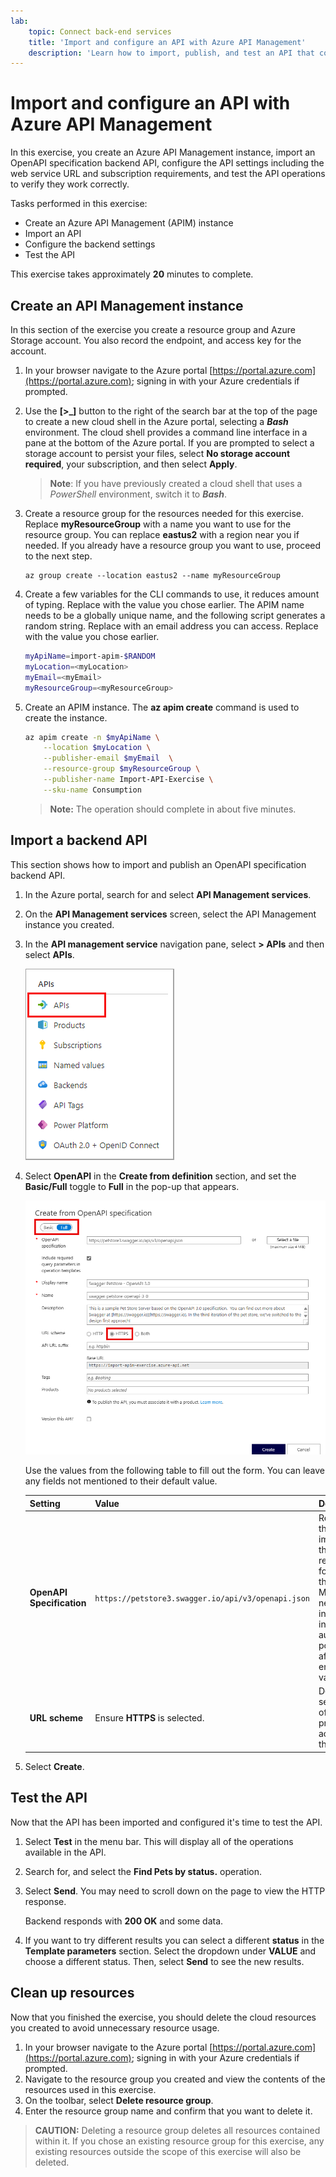 ```yaml
---
lab:
    topic: Connect back-end services
    title: 'Import and configure an API with Azure API Management'
    description: 'Learn how to import, publish, and test an API that conforms to the OpenAPI specification.'
---
```


# Import and configure an API with Azure API Management

In this exercise, you create an Azure API Management instance, import an OpenAPI specification backend API, configure the API settings including the web service URL and subscription requirements, and test the API operations to verify they work correctly.

Tasks performed in this exercise:

* Create an Azure API Management (APIM) instance
* Import an API
* Configure the backend settings
* Test the API

This exercise takes approximately **20** minutes to complete.

## Create an API Management instance

In this section of the exercise you create a resource group and Azure Storage account. You also record the endpoint, and access key for the account.

1. In your browser navigate to the Azure portal [https://portal.azure.com](https://portal.azure.com); signing in with your Azure credentials if prompted.

1. Use the **[\>_]** button to the right of the search bar at the top of the page to create a new cloud shell in the Azure portal, selecting a ***Bash*** environment. The cloud shell provides a command line interface in a pane at the bottom of the Azure portal. If you are prompted to select a storage account to persist your files, select **No storage account required**, your subscription, and then select **Apply**.

    > **Note**: If you have previously created a cloud shell that uses a *PowerShell* environment, switch it to ***Bash***.

1. Create a resource group for the resources needed for this exercise. Replace **myResourceGroup** with a name you want to use for the resource group. You can replace **eastus2** with a region near you if needed. If you already have a resource group you want to use, proceed to the next step.

    ```azurecli
    az group create --location eastus2 --name myResourceGroup
    ```

1. Create a few variables for the CLI commands to use, it reduces amount of typing. Replace **<myLocation>** with the value you chose earlier. The APIM name needs to be a globally unique name, and the following script generates a random string. Replace **<myEmail>** with an email address you can access. Replace **<myResourceGroup>** with the value you chose earlier.

    ```bash
    myApiName=import-apim-$RANDOM
    myLocation=<myLocation>
    myEmail=<myEmail>
    myResourceGroup=<myResourceGroup>
    ```

1. Create an APIM instance. The **az apim create** command is used to create the instance. 

    ```bash
    az apim create -n $myApiName \
        --location $myLocation \
        --publisher-email $myEmail  \
        --resource-group $myResourceGroup \
        --publisher-name Import-API-Exercise \
        --sku-name Consumption 
    ```
    > **Note:** The operation should complete in about five minutes. 

## Import a backend API

This section shows how to import and publish an OpenAPI specification backend API.

1. In the Azure portal, search for and select **API Management services**.

1. On the **API Management services** screen, select the API Management instance you created.

1. In the **API management service** navigation pane, select  **> APIs** and then select **APIs**.

    ![Screenshot of the APIs section of the navigation pane.](./media/select-apis-navigation-pane.png)


1. Select **OpenAPI** in the **Create from definition** section, and set the **Basic/Full** toggle to **Full** in the pop-up that appears.

    ![Screenshot of the OpenAPI dialog box. Fields are detailed in the following table.](./media/create-api.png)

    Use the values from the following table to fill out the form. You can leave any fields not mentioned to their default value.

    | Setting | Value | Description |
    |--|--|--|
    | **OpenAPI Specification** | `https://petstore3.swagger.io/api/v3/openapi.json` | References the service implementing the API, requests are forwarded to this address. Most of the necessary information in the form is automatically populated after you enter this value. |
    | **URL scheme** | Ensure **HTTPS** is selected. | Defines the security level of the HTTP protocol accepted by the API. |

1. Select **Create**.

## Test the API

Now that the API has been imported and configured it's time to test the API.

1. Select **Test** in the menu bar. This will display all of the operations available in the API.

1. Search for, and select the **Find Pets by status.** operation. 

1. Select **Send**. You may need to scroll down on the page to view the HTTP response.

    Backend responds with **200 OK** and some data.

1. If you want to try different results you can select a different **status** in the **Template parameters** section. Select the dropdown under **VALUE** and choose a different status. Then, select **Send** to see the new results.

## Clean up resources

Now that you finished the exercise, you should delete the cloud resources you created to avoid unnecessary resource usage.

1. In your browser navigate to the Azure portal [https://portal.azure.com](https://portal.azure.com); signing in with your Azure credentials if prompted.
1. Navigate to the resource group you created and view the contents of the resources used in this exercise.
1. On the toolbar, select **Delete resource group**.
1. Enter the resource group name and confirm that you want to delete it.

> **CAUTION:** Deleting a resource group deletes all resources contained within it. If you chose an existing resource group for this exercise, any existing resources outside the scope of this exercise will also be deleted.
